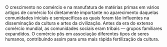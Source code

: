﻿O crescimento no comércio e na manufatura de matérias primas em vários artigos de comércio foi diretamente importante no aparecimento daquelas comunidades iniciais e semipacíficas as quais foram tão influentes na disseminação da cultura e artes da civilização. Antes da era do extenso comércio mundial, as comunidades sociais eram tribais — grupos familiares expandidos. O comércio pôs em associação diferentes tipos de seres humanos, contribuindo assim para uma mais rápida fertilização da cultura.